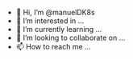 - 👋 Hi, I’m @manuelDK8s
- 👀 I’m interested in ...
- 🌱 I’m currently learning ...
- 💞️ I’m looking to collaborate on ...
- 📫 How to reach me ...

<!---
manuelDK8s/manuelDK8s is a ✨ special ✨ repository because its `README.md` (this file) appears on your GitHub profile.
You can click the Preview link to take a look at your changes.
--->
